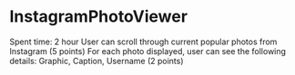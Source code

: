 # InstagramPhotoViewer
Spent time: 2 hour
User can scroll through current popular photos from Instagram (5 points)
For each photo displayed, user can see the following details:
Graphic, Caption, Username (2 points)
